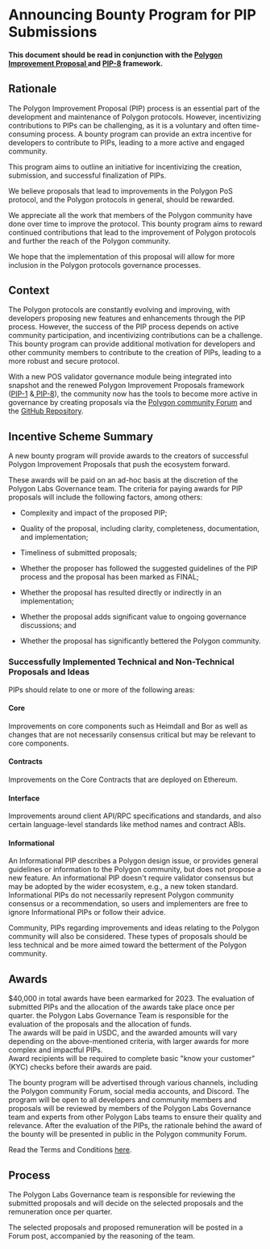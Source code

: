 # Announcing Bounty Program for PIP Submissions

#### This document should be read in conjunction with the [Polygon Improvement Proposal ](https://forum.polygon.technology/t/pip-1-pip-purpose-and-guidelines/11356) and [PIP-8](https://forum.polygon.technology/t/pip-8-pip-classification-workflow-and-implementation/11365/6)  framework.

## Rationale

The Polygon Improvement Proposal (PIP) process is an essential part of the development and maintenance of Polygon protocols. However, incentivizing contributions to PIPs can be challenging, as it is a voluntary and often time-consuming process. A bounty program can provide an extra incentive for developers to contribute to PIPs, leading to a more active and engaged community.

This program aims to outline an initiative for incentivizing the creation, submission, and successful finalization of PIPs.

We believe proposals that lead to improvements in the Polygon PoS protocol, and the Polygon protocols in general, should be rewarded.

We appreciate all the work that members of the Polygon community have done over time to improve the protocol. This bounty program aims to reward continued contributions that lead to the improvement of Polygon protocols and further the reach of the Polygon community.

We hope that the implementation of this proposal will allow for more inclusion in the Polygon protocols governance processes.

## Context

The Polygon protocols are constantly evolving and improving, with developers proposing new features and enhancements through the PIP process. However, the success of the PIP process depends on active community participation, and incentivizing contributions can be a challenge. This bounty program can provide additional motivation for developers and other community members to contribute to the creation of PIPs, leading to a more robust and secure protocol.

With a new POS validator governance module being integrated into snapshot and the renewed Polygon Improvement Proposals framework ([PIP-1](https://forum.polygon.technology/t/pip-1-pip-purpose-and-guidelines/11356/2) &[ PIP-8](https://forum.polygon.technology/t/pip-8-pip-classification-workflow-and-implementation/11365/5)), the community now has the tools to become more active in governance by creating proposals via the [Polygon community Forum](https://forum.polygon.technology/) and the [GitHub Repository](https://github.com/maticnetwork/Polygon-Improvement-Proposals).

## Incentive Scheme Summary

A new bounty program will provide awards to the creators of successful Polygon Improvement Proposals that push the ecosystem forward.

These awards will be paid on an ad-hoc basis at the discretion of the Polygon Labs Governance team. The criteria for paying awards for PIP proposals will include the following factors, among others:

-   Complexity and impact of the proposed PIP;

-   Quality of the proposal, including clarity, completeness, documentation, and implementation;

-   Timeliness of submitted proposals;

-   Whether the proposer has followed the suggested guidelines of the PIP process and the proposal has been marked as FINAL;

-   Whether the proposal has resulted directly or indirectly in an implementation;

-   Whether the proposal adds significant value to ongoing governance discussions; and

-   Whether the proposal has significantly bettered the Polygon community.

### Successfully Implemented Technical and Non-Technical Proposals and Ideas

PIPs should relate to one or more of the following areas:

#### Core

Improvements on core components such as Heimdall and Bor as well as changes that are not necessarily consensus critical but may be relevant to core components.

#### Contracts

Improvements on the Core Contracts that are deployed on Ethereum.

#### Interface

Improvements around client API/RPC specifications and standards, and also certain language-level standards like method names and contract ABIs.

#### Informational

An Informational PIP describes a Polygon design issue, or provides general guidelines or information to the Polygon community, but does not propose a new feature. An informational PIP doesn't require validator consensus but may be adopted by the wider ecosystem, e.g., a new token standard. Informational PIPs do not necessarily represent Polygon community consensus or a recommendation, so users and implementers are free to ignore Informational PIPs or follow their advice.

Community, PIPs regarding improvements and ideas relating to the Polygon community will also be considered. These types of proposals should be less technical and be more aimed toward the betterment of the Polygon community.

## Awards

$40,000 in total awards have been earmarked for 2023. The evaluation of submitted PIPs and the allocation of the awards take place once per quarter. the Polygon Labs Governance Team is responsible for the evaluation of the proposals and the allocation of funds.\
The awards will be paid in USDC, and the awarded amounts will vary depending on the above-mentioned criteria, with larger awards for more complex and impactful PIPs.\
Award recipients will be required to complete basic "know your customer" (KYC) checks before their awards are paid.

The bounty program will be advertised through various channels, including the Polygon community Forum, social media accounts, and Discord. The program will be open to all developers and community members and proposals will be reviewed by members of the Polygon Labs Governance team and experts from other Polygon Labs teams to ensure their quality and relevance. After the evaluation of the PIPs, the rationale behind the award of the bounty will be presented in public in the Polygon community Forum.

Read the Terms and Conditions [here](https://forum.polygon.technology/t/pip-bounty-program-terms-and-conditions/11794).

## Process
The Polygon Labs Governance team is responsible for reviewing the submitted proposals and will decide on the selected proposals and the remuneration once per quarter. 

The selected proposals and proposed remuneration will be posted in a Forum post, accompanied by the reasoning of the team.
